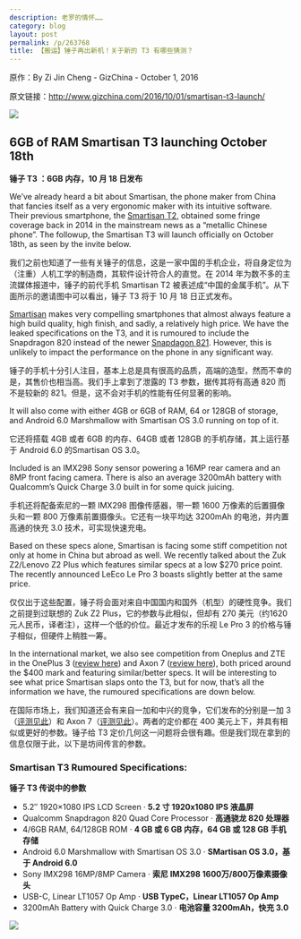 ```yaml
---
description: 老罗的情怀……
category: blog
layout: post
permalink: /p/263768
title: 【搬运】锤子再出新机！关于新的 T3 有哪些猜测？
---
```


原作：By Zi Jin Cheng - GizChina - October 1, 2016

原文链接：<http://www.gizchina.com/2016/10/01/smartisan-t3-launch/>

![](https://o0stweauh.qnssl.com/Smartisan-T3-press-conference_1.jpg)

## 6GB of RAM Smartisan T3 launching October 18th

**锤子 T3 ：6GB 内存，10 月 18 日发布**

We’ve already heard a bit about Smartisan, the phone maker from China that fancies itself as a very ergonomic maker with its intuitive software. Their previous smartphone, the [Smartisan T2](http://www.gizchina.com/2015/12/29/smartisan-t2-launched/), obtained some fringe coverage back in 2014 in the mainstream news as a “metallic Chinese phone”. The followup, the Smartisan T3 will launch officially on October 18th, as seen by the invite below.

我们之前也知道了一些有关锤子的信息，这是一家中国的手机企业，将自身定位为（注重）人机工学的制造商，其软件设计符合人的直觉。在 2014 年为数不多的主流媒体报道中，锤子的前代手机 Smartisan T2 被表述成“中国的金属手机”。从下面所示的邀请图中可以看出，锤子 T3 将于 10 月 18 日正式发布。

[Smartisan](http://www.gizchina.com/?s=Smartisan) makes very compelling smartphones that almost always feature a high build quality, high finish, and sadly, a relatively high price. We have the leaked specifications on the T3, and it is rumoured to include the Snapdragon 820 instead of the newer [Snapdagon 821](http://www.gizchina.com/?s=Snapdagon%20821). However, this is unlikely to impact the performance on the phone in any significant way.

锤子的手机十分引人注目，基本上总是具有很高的品质，高端的造型，然而不幸的是，其售价也相当高。我们手上拿到了泄露的 T3 参数，据传其将有高通 820 而不是较新的 821。但是，这不会对手机的性能有任何显著的影响。

It will also come with either 4GB or 6GB of RAM, 64 or 128GB of storage, and Android 6.0 Marshmallow with Smartisan OS 3.0 running on top of it.

它还将搭载 4GB 或者 6GB 的内存、64GB 或者 128GB 的手机存储，其上运行基于 Android 6.0 的Smartisan OS 3.0。

Included is an IMX298 Sony sensor powering a 16MP rear camera and an 8MP front facing camera. There is also an average 3200mAh battery with Qualcomm’s Quick Charge 3.0 built in for some quick juicing.

手机还将配备索尼的一颗 IMX298 图像传感器，带一颗 1600 万像素的后置摄像头和一颗 800 万像素前置摄像头。它还有一块平均达 3200mAh 的电池，并内置高通的快充 3.0 技术，可实现快速充电。

Based on these specs alone, Smartisan is facing some stiff competition not only at home in China but abroad as well. We recently talked about the Zuk Z2/Lenovo Z2 Plus which features similar specs at a low \$270 price point. The recently announced LeEco Le Pro 3 boasts slightly better at the same price.

仅仅出于这些配置，锤子将会面对来自中国国内和国外（机型）的硬性竞争。我们之前提到过联想的 Zuk Z2 Plus，它的参数与此相似，但却有 270 美元（约1620元人民币，译者注），这样一个低的价位。最近才发布的乐视 Le Pro 3 的价格与锤子相似，但硬件上稍胜一筹。

In the international market, we also see competition from Oneplus and ZTE in the OnePlus 3 ([review here](http://www.gizchina.com/2016/07/16/oneplus-3-review/)) and Axon 7 ([review here](http://www.gizchina.com/2016/08/27/zte-axon-7-review/)), both priced around the \$400 mark and featuring similar/better specs. It will be interesting to see what price Smartisan slaps onto the T3, but for now, that’s all the information we have, the rumoured specifications are down below.

在国际市场上，我们知道还会有来自一加和中兴的竞争，它们发布的分别是一加 3 （[评测见此](http://www.gizchina.com/2016/07/16/oneplus-3-review/)）和 Axon 7（[评测见此](http://www.gizchina.com/2016/08/27/zte-axon-7-review/)）。两者的定价都在 400 美元上下，并具有相似或更好的参数。锤子给 T3 定价几何这一问题将会很有趣。但是我们现在拿到的信息仅限于此，以下是坊间传言的参数。

### Smartisan T3 Rumoured Specifications:

**锤子 T3 传说中的参数**

- 5.2″ 1920×1080 IPS LCD Screen · **5.2 寸 1920x1080 IPS 液晶屏**
- Qualcomm Snapdragon 820 Quad Core Processor · **高通骁龙 820 处理器**
- 4/6GB RAM, 64/128GB ROM · **4 GB 或 6 GB 内存，64 GB 或 128 GB 手机存储**
- Android 6.0 Marshmallow with Smartisan OS 3.0 · **SMartisan OS 3.0，基于 Android 6.0**
- Sony IMX298 16MP/8MP Camera · **索尼 IMX298 1600万/800万像素摄像头**
- USB-C, Linear LT1057 Op Amp · **USB TypeC，Linear LT1057 Op Amp**
- 3200mAh Battery with Quick Charge 3.0 · **电池容量 3200mAh，快充 3.0**

![](https://o0stweauh.qnssl.com/Smartisan-T3-press-conference_1-1.jpg)